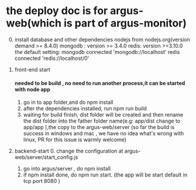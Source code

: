 # the deploy doc is for argus-web(which is part of argus-monitor)

0. install database and other dependencies
   nodejs from nodejs.org(version demand >= 8.4.0)
   mongodb : version >= 3.4.0
   redis: version >=3.10.0
   the default setting:
   mongodb connected 'mongodb://localhost'
   redis connected 'redis://localhost/0'
   

1. front-end start
   #### needed to be build , no need to run another process,it can be started with node app
   1. go in to app folder,and do npm install
   2. after the dependencies installed, run npm run build
   3. waiting for build finish, dist folder will be created
     and then rename the dist folder into the father folder name(e.g: app/dist change to app/app ),the copy to the argus-web/server
   (so far the build is success in windows and mac , we have no idea what's wrong with linux, PR for this issue is warmly welcome)

2. backend-start
   0. change the configuration at argus-web/server/start_config.js
   1. go into argus/server , do npm install
   2. if npm install done, do npm run start.
   (the app will be start default in tcp port 8080 )
